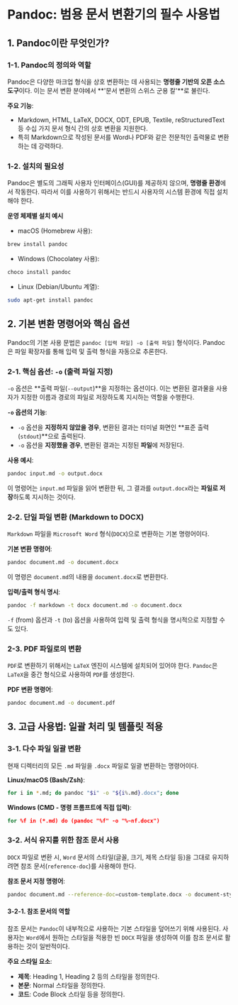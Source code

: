 # Pandoc: 범용 문서 변환기의 필수 사용법

## 1\. Pandoc이란 무엇인가?

### 1-1. Pandoc의 정의와 역할

Pandoc은 다양한 마크업 형식을 상호 변환하는 데 사용되는 **명령줄 기반의 오픈 소스 도구**이다. 이는 문서 변환 분야에서 **'문서 변환의 스위스 군용 칼'**로 불린다.

**주요 기능**:

- Markdown, HTML, LaTeX, DOCX, ODT, EPUB, Textile, reStructuredText 등 수십 가지 문서 형식 간의 상호 변환을 지원한다.
- 특히 Markdown으로 작성된 문서를 Word나 PDF와 같은 전문적인 출력물로 변환하는 데 강력하다.

### 1-2. 설치의 필요성

Pandoc은 별도의 그래픽 사용자 인터페이스(GUI)를 제공하지 않으며, **명령줄 환경**에서 작동한다. 따라서 이를 사용하기 위해서는 반드시 사용자의 시스템 환경에 직접 설치해야 한다.

**운영 체제별 설치 예시**

- macOS (Homebrew 사용):

```bash
brew install pandoc
```

- Windows (Chocolatey 사용):

```bash
choco install pandoc
```

- Linux (Debian/Ubuntu 계열):

```bash
sudo apt-get install pandoc
```

## 2\. 기본 변환 명령어와 핵심 옵션

Pandoc의 기본 사용 문법은 `pandoc [입력 파일] -o [출력 파일]` 형식이다. Pandoc은 파일 확장자를 통해 입력 및 출력 형식을 자동으로 추론한다.

### 2-1. 핵심 옵션: `-o` (출력 파일 지정)

`-o` 옵션은 \*\*출력 파일(`--output`)\*\*을 지정하는 옵션이다. 이는 변환된 결과물을 사용자가 지정한 이름과 경로의 파일로 저장하도록 지시하는 역할을 수행한다.

**`-o` 옵션의 기능**:

- `-o` 옵션을 **지정하지 않았을 경우**, 변환된 결과는 터미널 화면인 \*\*표준 출력(`stdout`)\*\*으로 출력된다.
- `-o` 옵션을 **지정했을 경우**, 변환된 결과는 지정된 **파일**에 저장된다.

**사용 예시**:

```bash
pandoc input.md -o output.docx
```

이 명령어는 `input.md` 파일을 읽어 변환한 뒤, 그 결과를 `output.docx`라는 **파일로 저장**하도록 지시하는 것이다.

### 2-2. 단일 파일 변환 (Markdown to DOCX)

`Markdown` 파일을 `Microsoft Word` 형식(`DOCX`)으로 변환하는 기본 명령어이다.

**기본 변환 명령어**:

```bash
pandoc document.md -o document.docx
```

이 명령은 `document.md`의 내용을 `document.docx`로 변환한다.

**입력/출력 형식 명시**:

```bash
pandoc -f markdown -t docx document.md -o document.docx
```

`-f` (from) 옵션과 `-t` (to) 옵션을 사용하여 입력 및 출력 형식을 명시적으로 지정할 수도 있다.

### 2-3. PDF 파일로의 변환

`PDF`로 변환하기 위해서는 `LaTeX` 엔진이 시스템에 설치되어 있어야 한다. `Pandoc`은 `LaTeX`을 중간 형식으로 사용하여 `PDF`를 생성한다.

**PDF 변환 명령어**:

```bash
pandoc document.md -o document.pdf
```

## 3\. 고급 사용법: 일괄 처리 및 템플릿 적용

### 3-1. 다수 파일 일괄 변환

현재 디렉터리의 모든 `.md` 파일을 `.docx` 파일로 일괄 변환하는 명령어이다.

**Linux/macOS (Bash/Zsh)**:

```bash
for i in *.md; do pandoc "$i" -o "${i%.md}.docx"; done
```

**Windows (CMD - 명령 프롬프트에 직접 입력)**:

```cmd
for %f in (*.md) do (pandoc "%f" -o "%~nf.docx")
```

### 3-2. 서식 유지를 위한 참조 문서 사용

`DOCX` 파일로 변환 시, `Word` 문서의 스타일(글꼴, 크기, 제목 스타일 등)을 그대로 유지하려면 참조 문서(`reference-doc`)를 사용해야 한다.

**참조 문서 지정 명령어**:

```bash
pandoc document.md --reference-doc=custom-template.docx -o document-styled.docx
```

#### 3-2-1. 참조 문서의 역할

참조 문서는 `Pandoc`이 내부적으로 사용하는 기본 스타일을 덮어쓰기 위해 사용된다. 사용자는 `Word`에서 원하는 스타일을 적용한 빈 `DOCX` 파일을 생성하여 이를 참조 문서로 활용하는 것이 일반적이다.

**주요 스타일 요소**:

- **제목**: Heading 1, Heading 2 등의 스타일을 정의한다.
- **본문**: Normal 스타일을 정의한다.
- **코드**: Code Block 스타일 등을 정의한다.
